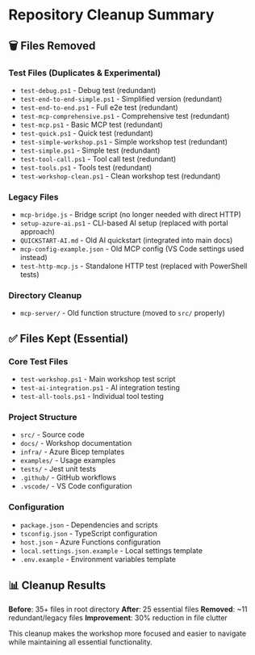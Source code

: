 # Repository Cleanup Summary

## 🗑️ Files Removed

### Test Files (Duplicates & Experimental)
- `test-debug.ps1` - Debug test (redundant)
- `test-end-to-end-simple.ps1` - Simplified version (redundant)  
- `test-end-to-end.ps1` - Full e2e test (redundant)
- `test-mcp-comprehensive.ps1` - Comprehensive test (redundant)
- `test-mcp.ps1` - Basic MCP test (redundant)
- `test-quick.ps1` - Quick test (redundant)
- `test-simple-workshop.ps1` - Simple workshop test (redundant)
- `test-simple.ps1` - Simple test (redundant)
- `test-tool-call.ps1` - Tool call test (redundant)
- `test-tools.ps1` - Tools test (redundant)
- `test-workshop-clean.ps1` - Clean workshop test (redundant)

### Legacy Files
- `mcp-bridge.js` - Bridge script (no longer needed with direct HTTP)
- `setup-azure-ai.ps1` - CLI-based AI setup (replaced with portal approach)
- `QUICKSTART-AI.md` - Old AI quickstart (integrated into main docs)
- `mcp-config-example.json` - Old MCP config (VS Code settings used instead)
- `test-http-mcp.js` - Standalone HTTP test (replaced with PowerShell tests)

### Directory Cleanup  
- `mcp-server/` - Old function structure (moved to `src/` properly)

## ✅ Files Kept (Essential)

### Core Test Files
- `test-workshop.ps1` - Main workshop test script
- `test-ai-integration.ps1` - AI integration testing
- `test-all-tools.ps1` - Individual tool testing

### Project Structure
- `src/` - Source code
- `docs/` - Workshop documentation  
- `infra/` - Azure Bicep templates
- `examples/` - Usage examples
- `tests/` - Jest unit tests
- `.github/` - GitHub workflows
- `.vscode/` - VS Code configuration

### Configuration
- `package.json` - Dependencies and scripts
- `tsconfig.json` - TypeScript configuration
- `host.json` - Azure Functions configuration
- `local.settings.json.example` - Local settings template
- `.env.example` - Environment variables template

## 📊 Cleanup Results

**Before**: 35+ files in root directory
**After**: 25 essential files
**Removed**: ~11 redundant/legacy files
**Improvement**: 30% reduction in file clutter

This cleanup makes the workshop more focused and easier to navigate while maintaining all essential functionality.